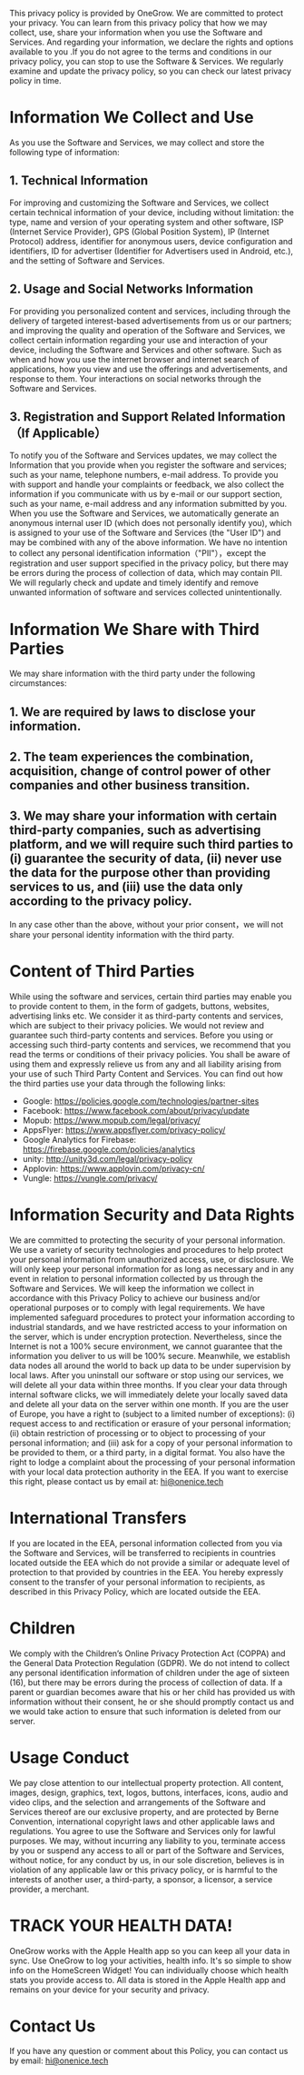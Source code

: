 This privacy policy is provided by OneGrow. We are committed to protect your privacy. You can learn from this privacy policy that how we may collect, use, share your information when you use the Software and Services. And regarding your information, we declare the rights and options available to you .If you do not agree to the terms and conditions in our privacy policy, you can stop to use the Software & Services.
We regularly examine and update the privacy policy, so you can check our latest privacy policy in time.

# Information We Collect and Use
As you use the Software and Services, we may collect and store the following type of information:
## 1. Technical Information
For improving and customizing the Software and Services, we collect certain technical information of your device, including without limitation: the type, name and version of your operating system and other software, ISP (Internet Service Provider), GPS (Global Position System), IP (Internet Protocol) address, identifier for anonymous users, device configuration and identifiers, ID for advertiser (Identifier for Advertisers used in Android, etc.), and the setting of Software and Services.
## 2. Usage and Social Networks Information
For providing you personalized content and services, including through the delivery of targeted interest-based advertisements from us or our partners; and improving the quality and operation of the Software and Services, we collect certain information regarding your use and interaction of your device, including the Software and Services and other software. Such as when and how you use the internet browser and internet search of applications, how you view and use the offerings and advertisements, and response to them. Your interactions on social networks through the Software and Services.
## 3. Registration and Support Related Information （If Applicable）
To notify you of the Software and Services updates, we may collect the Information that you provide when you register the software and services; such as your name, telephone numbers, e-mail address. To provide you with support and handle your complaints or feedback, we also collect the information if you communicate with us by e-mail or our support section, such as your name, e-mail address and any information submitted by you.
When you use the Software and Services, we automatically generate an anonymous internal user ID (which does not personally identify you), which is assigned to your use of the Software and Services (the "User ID") and may be combined with any of the above information.
We have no intention to collect any personal identification information（"PII"），except the registration and user support specified in the privacy policy, but there may be errors during the process of collection of data, which may contain PII. We will regularly check and update and timely identify and remove unwanted information of software and services collected unintentionally.

# Information We Share with Third Parties
We may share information with the third party under the following circumstances:
## 1. We are required by laws to disclose your information.
## 2. The team experiences the combination, acquisition, change of control power of other companies and other business transition.
## 3. We may share your information with certain third-party companies, such as advertising platform, and we will require such third parties to (i) guarantee the security of data, (ii) never use the data for the purpose other than providing services to us, and (iii) use the data only according to the privacy policy.
In any case other than the above, without your prior consent，we will not share your personal identity information with the third party.

# Content of Third Parties
While using the software and services, certain third parties may enable you to provide content to them, in the form of gadgets, buttons, websites, advertising links etc. We consider it as third-party contents and services, which are subject to their privacy policies. We would not review and guarantee such third-party contents and services. Before you using or accessing such third-party contents and services, we recommend that you read the terms or conditions of their privacy policies. You shall be aware of using them and expressly relieve us from any and all liability arising from your use of such Third Party Content and Services.
You can find out how the third parties use your data through the following links:

- Google: https://policies.google.com/technologies/partner-sites
- Facebook: https://www.facebook.com/about/privacy/update
- Mopub: https://www.mopub.com/legal/privacy/
- AppsFlyer: https://www.appsflyer.com/privacy-policy/
- Google Analytics for Firebase: https://firebase.google.com/policies/analytics
- unity: http://unity3d.com/legal/privacy-policy
- Applovin: https://www.applovin.com/privacy-cn/
- Vungle: https://vungle.com/privacy/

# Information Security and Data Rights
We are committed to protecting the security of your personal information. We use a variety of security technologies and procedures to help protect your personal information from unauthorized access, use, or disclosure. We will only keep your personal information for as long as necessary and in any event in relation to personal information collected by us through the Software and Services. We will keep the information we collect in accordance with this Privacy Policy to achieve our business and/or operational purposes or to comply with legal requirements. We have implemented safeguard procedures to protect your information according to industrial standards, and we have restricted access to your information on the server, which is under encryption protection.
Nevertheless, since the Internet is not a 100% secure environment, we cannot guarantee that the information you deliver to us will be 100% secure. Meanwhile, we establish data nodes all around the world to back up data to be under supervision by local laws.
After you uninstall our software or stop using our services, we will delete all your data within three months. If you clear your data through internal software clicks, we will immediately delete your locally saved data and delete all your data on the server within one month.
If you are the user of Europe, you have a right to (subject to a limited number of exceptions): (i) request access to and rectification or erasure of your personal information; (ii) obtain restriction of processing or to object to processing of your personal information; and (iii) ask for a copy of your personal information to be provided to them, or a third party, in a digital format. You also have the right to lodge a complaint about the processing of your personal information with your local data protection authority in the EEA. If you want to exercise this right, please contact us by email at: hi@onenice.tech

# International Transfers
If you are located in the EEA, personal information collected from you via the Software and Services, will be transferred to recipients in countries located outside the EEA which do not provide a similar or adequate level of protection to that provided by countries in the EEA. You hereby expressly consent to the transfer of your personal information to recipients, as described in this Privacy Policy, which are located outside the EEA.

# Children
We comply with the Children’s Online Privacy Protection Act (COPPA) and the General Data Protection Regulation (GDPR). We do not intend to collect any personal identification information of children under the age of sixteen (16), but there may be errors during the process of collection of data. If a parent or guardian becomes aware that his or her child has provided us with information without their consent, he or she should promptly contact us and we would take action to ensure that such information is deleted from our server.

# Usage Conduct
We pay close attention to our intellectual property protection. All content, images, design, graphics, text, logos, buttons, interfaces, icons, audio and video clips, and the selection and arrangements of the Software and Services thereof are our exclusive property, and are protected by Berne Convention, international copyright laws and other applicable laws and regulations.
You agree to use the Software and Services only for lawful purposes. We may, without incurring any liability to you, terminate access by you or suspend any access to all or part of the Software and Services, without notice, for any conduct by us, in our sole discretion, believes is in violation of any applicable law or this privacy policy, or is harmful to the interests of another user, a third-party, a sponsor, a licensor, a service provider, a merchant.

# TRACK YOUR HEALTH DATA!
OneGrow works with the Apple Health app so you can keep all your data in sync.
Use OneGrow to log your activities, health info. It's so simple to show info on the HomeScreen Widget!
You can individually choose which health stats you provide access to. All data is stored in the Apple Health app and remains on your device for your security and privacy.

# Contact Us
If you have any question or comment about this Policy, you can contact us by email: hi@onenice.tech
